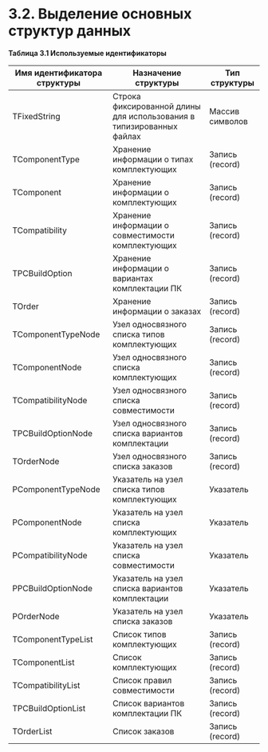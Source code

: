 # 3.2. Выделение основных структур данных

**Таблица 3.1 Используемые идентификаторы**

| Имя идентификатора структуры | Назначение структуры | Тип структуры |
|---|---|---|
| TFixedString | Строка фиксированной длины для использования в типизированных файлах | Массив символов |
| TComponentType | Хранение информации о типах комплектующих | Запись (record) |
| TComponent | Хранение информации о комплектующих | Запись (record) |
| TCompatibility | Хранение информации о совместимости комплектующих | Запись (record) |
| TPCBuildOption | Хранение информации о вариантах комплектации ПК | Запись (record) |
| TOrder | Хранение информации о заказах | Запись (record) |
| TComponentTypeNode | Узел односвязного списка типов комплектующих | Запись (record) |
| TComponentNode | Узел односвязного списка комплектующих | Запись (record) |
| TCompatibilityNode | Узел односвязного списка совместимости | Запись (record) |
| TPCBuildOptionNode | Узел односвязного списка вариантов комплектации | Запись (record) |
| TOrderNode | Узел односвязного списка заказов | Запись (record) |
| PComponentTypeNode | Указатель на узел списка типов комплектующих | Указатель |
| PComponentNode | Указатель на узел списка комплектующих | Указатель |
| PCompatibilityNode | Указатель на узел списка совместимости | Указатель |
| PPCBuildOptionNode | Указатель на узел списка вариантов комплектации | Указатель |
| POrderNode | Указатель на узел списка заказов | Указатель |
| TComponentTypeList | Список типов комплектующих | Запись (record) |
| TComponentList | Список комплектующих | Запись (record) |
| TCompatibilityList | Список правил совместимости | Запись (record) |
| TPCBuildOptionList | Список вариантов комплектации ПК | Запись (record) |
| TOrderList | Список заказов | Запись (record) | 
